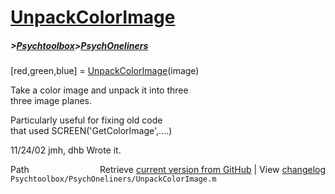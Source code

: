 # [UnpackColorImage](UnpackColorImage)
##### >[Psychtoolbox](Psychtoolbox)>[PsychOneliners](PsychOneliners)

[red,green,blue] = [UnpackColorImage](UnpackColorImage)(image)    
  
Take a color image and unpack it into three  
three image planes.  
  
Particularly useful for fixing old code  
that used SCREEN('GetColorImage',....)  
  
11/24/02  jmh, dhb  Wrote it.  




<div class="code_header" style="text-align:right;">
  <span style="float:left;">Path&nbsp;&nbsp;</span> <span class="counter">Retrieve <a href=
  "https://raw.github.com/Psychtoolbox-3/Psychtoolbox-3/beta/Psychtoolbox/PsychOneliners/UnpackColorImage.m">current version from GitHub</a> | View <a href=
  "https://github.com/Psychtoolbox-3/Psychtoolbox-3/commits/beta/Psychtoolbox/PsychOneliners/UnpackColorImage.m">changelog</a></span>
</div>
<div class="code">
  <code>Psychtoolbox/PsychOneliners/UnpackColorImage.m</code>
</div>

